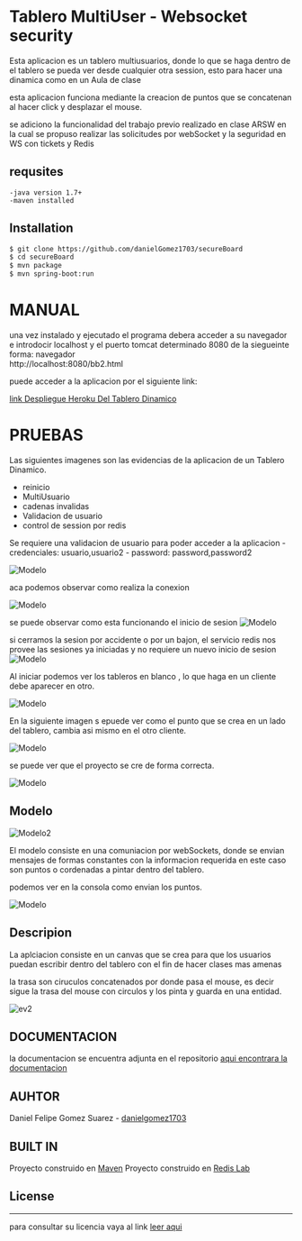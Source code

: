 # Tablero MultiUser - Websocket security
 
Esta aplicacion es un tablero multiusuarios, donde  lo que se haga dentro de el 
tablero se pueda ver desde cualquier otra session, esto para hacer una dinamica como en un Aula de clase

esta aplicacion funciona mediante la creacion de puntos que se concatenan al hacer click y desplazar el mouse.

se adiciono la funcionalidad del trabajo previo realizado en clase ARSW en la cual se propuso realizar las solicitudes por webSocket
y la seguridad en WS con tickets y Redis

## requsites
    -java version 1.7+
    -maven installed

## Installation
 ```sh
$ git clone https://github.com/danielGomez1703/secureBoard
$ cd secureBoard
$ mvn package
$ mvn spring-boot:run
```


# MANUAL
  una vez instalado y ejecutado el programa debera acceder a su navegador e introdocir localhost y el puerto tomcat determinado 8080 de la siegueinte forma:
  navegador  
	http://localhost:8080/bb2.html
  

  puede acceder a la aplicacion por el siguiente link:

[link Despliegue Heroku Del Tablero Dinamico](http://securetable.herokuapp.com/bb2.html)

# PRUEBAS

Las siguientes imagenes son las evidencias de la aplicacion de un Tablero Dinamico.
- reinicio
- MultiUsuario
- cadenas invalidas
- Validacion de usuario
- control de session por redis


Se requiere una validacion de usuario para poder acceder a la aplicacion
    - credenciales: usuario,usuario2
    - password: password,password2

![Modelo](https://github.com/danielGomez1703/secureBoard/blob/master/resources/con1.PNG)

aca podemos observar como realiza la conexion 

![Modelo](https://github.com/danielGomez1703/secureBoard/blob/master/resources/con1-2.PNG)

se puede observar como esta funcionando el inicio de sesion
![Modelo](https://github.com/danielGomez1703/secureBoard/blob/master/resources/con2.PNG)

si cerramos la sesion por accidente o por un bajon, el servicio redis nos provee las sesiones ya iniciadas y no requiere un nuevo inicio de sesion
![Modelo](https://github.com/danielGomez1703/secureBoard/blob/master/resources/con3.PNG)

Al iniciar podemos ver los tableros en blanco , lo que haga en un cliente debe aparecer en otro. 

![Modelo](https://github.com/danielGomez1703/secureBoard/blob/master/resources/evidence1.PNG)	

En la siguiente imagen s epuede ver como el punto que se crea en un lado del tablero, cambia asi mismo en el otro cliente.

![Modelo](https://github.com/danielGomez1703/secureBoard/blob/master/resources/evidence2.PNG)

se puede ver que el proyecto se cre de forma correcta.


![Modelo](https://github.com/danielGomez1703/secureBoard/blob/master/resources/Build.PNG)



## Modelo
![Modelo2](https://github.com/danielGomez1703/secureBoard/blob/master/resources/model.PNG)


El modelo consiste en una comuniacion por webSockets, donde se envian mensajes de formas constantes con la informacion requerida
en este caso son puntos o cordenadas a pintar dentro del tablero.

podemos ver en la consola como envian los puntos. 

![Modelo](https://github.com/danielGomez1703/secureBoard/blob/master/resources/evidence2.PNG)
    

## Descripion


La aplciacion consiste en un canvas que se crea para que los usuarios puedan escribir dentro del tablero con el fin de hacer clases mas amenas

la trasa son ciruculos concatenados por donde pasa el mouse, es decir sigue la trasa del mouse con circulos y los pinta y guarda en una entidad.


![ev2](https://github.com/danielGomez1703/secureBoard/blob/master/resources/evidence1.PNG)

## DOCUMENTACION

la documentacion se encuentra adjunta en el repositorio 
[aqui encontrara la documentacion](https://github.com/danielGomez1703/secureBoard/tree/master/site/apidocs)


## AUHTOR

Daniel Felipe Gomez Suarez - [danielgomez1703](https://github.com/danielGomez1703)
    
## BUILT IN
Proyecto construido en [Maven](https://maven.apache.org/)
Proyecto construido en [Redis Lab](https://redislabs.com/)
## License
----
para consultar su licencia vaya al link 
[leer aqui](https://github.com/danielGomez1703/ARSW-Lab7/blob/master/LICENSE.txt)
